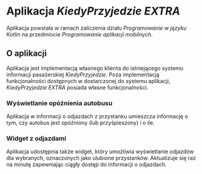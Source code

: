 # Aplikacja _KiedyPrzyjedzie EXTRA_
Aplikacja powstała w ramach zaliczenia działu _Programowanie w języku Kotlin_ na przedmiocie _Programowanie aplikacji mobilnych_.

## O aplikacji
Aplikacja jest implementacją własnego klienta do istniejącego systemu informacji pasażerskiej _KiedyPrzyjedzie_. Poza implementacją funkcjonalności dostępnych w dostarczonej do systemu aplikacji, _KiedyPrzyjedzie EXTRA_ posiada własne funkcjonalności.

### Wyświetlanie opóźnienia autobusu
Aplikacja w informacji o odjazdach z przystanku umieszcza informację o tym, czy autobus jest opóźniony (lub przyśpieszony) i o ile.

### Widget z odjazdami
Aplikacja udostępnia także widget, który umożliwia wyświetlanie odjazdów dla wybranych, oznaczonych jako ulubione przystanków. Aktualizuje się raz na minutę zapewniając ciągły dostęp do informacji o odjazdach.
